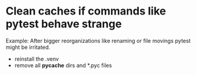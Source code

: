 # Clean caches if commands like pytest behave strange

Example: After bigger reorganizations like renaming or file movings pytest might be irritated.

- reinstall the .venv
- remove all **pycache** dirs and \*.pyc files

